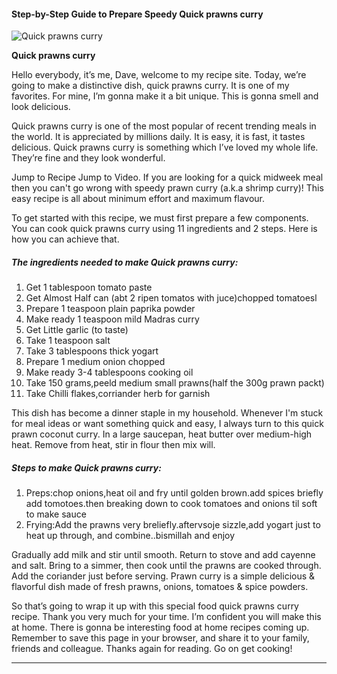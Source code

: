             

#### Step-by-Step Guide to Prepare Speedy Quick prawns curry

![Quick prawns curry](https://img-global.cpcdn.com/recipes/8cad82840e1f1472/751x532cq70/quick-prawns-curry-recipe-main-photo.jpg)

**Quick prawns curry**

Hello everybody, it’s me, Dave, welcome to my recipe site. Today, we’re going to make a distinctive dish, quick prawns curry. It is one of my favorites. For mine, I’m gonna make it a bit unique. This is gonna smell and look delicious.

Quick prawns curry is one of the most popular of recent trending meals in the world. It is appreciated by millions daily. It is easy, it is fast, it tastes delicious. Quick prawns curry is something which I’ve loved my whole life. They’re fine and they look wonderful.

Jump to Recipe Jump to Video. If you are looking for a quick midweek meal then you can't go wrong with speedy prawn curry (a.k.a shrimp curry)! This easy recipe is all about minimum effort and maximum flavour.

To get started with this recipe, we must first prepare a few components. You can cook quick prawns curry using 11 ingredients and 2 steps. Here is how you can achieve that.

##### The ingredients needed to make Quick prawns curry:

1.  Get 1 tablespoon tomato paste
2.  Get Almost Half can (abt 2 ripen tomatos with juce)chopped tomatoesl
3.  Prepare 1 teaspoon plain paprika powder
4.  Make ready 1 teaspoon mild Madras curry
5.  Get Little garlic (to taste)
6.  Take 1 teaspoon salt
7.  Take 3 tablespoons thick yogart
8.  Prepare 1 medium onion chopped
9.  Make ready 3-4 tablespoons cooking oil
10.  Take 150 grams,peeld medium small prawns(half the 300g prawn packt)
11.  Take Chilli flakes,corriander herb for garnish

This dish has become a dinner staple in my household. Whenever I'm stuck for meal ideas or want something quick and easy, I always turn to this quick prawn coconut curry. In a large saucepan, heat butter over medium-high heat. Remove from heat, stir in flour then mix will.

##### Steps to make Quick prawns curry:

1.  Preps:chop onions,heat oil and fry until golden brown.add spices briefly add tomotoes.then breaking down to cook tomatoes and onions til soft to make sauce
2.  Frying:Add the prawns very breliefly.aftervsoje sizzle,add yogart just to heat up through, and combine..bismillah and enjoy

Gradually add milk and stir until smooth. Return to stove and add cayenne and salt. Bring to a simmer, then cook until the prawns are cooked through. Add the coriander just before serving. Prawn curry is a simple delicious & flavorful dish made of fresh prawns, onions, tomatoes & spice powders.

So that’s going to wrap it up with this special food quick prawns curry recipe. Thank you very much for your time. I’m confident you will make this at home. There is gonna be interesting food at home recipes coming up. Remember to save this page in your browser, and share it to your family, friends and colleague. Thanks again for reading. Go on get cooking!

* * *